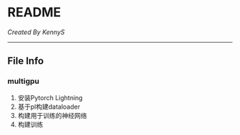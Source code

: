 # README

*Created By KennyS*

---


## File Info

### multigpu

1. 安装Pytorch Lightning
2. 基于pl构建dataloader
3. 构建用于训练的神经网络
4. 构建训练